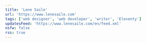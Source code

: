 ```yaml
---
title: 'Lene Saile'
url: 'https://www.lenesaile.com'
tags: ['web designer', 'web developer', 'writer', 'Eleventy']
updatesFeed: 'https://www.lenesaile.com/en/feed.xml'
nsfw: false
rss: true
---
```

